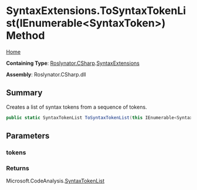 # SyntaxExtensions\.ToSyntaxTokenList\(IEnumerable\<SyntaxToken>\) Method

[Home](../../../../README.md)

**Containing Type**: [Roslynator.CSharp](../../README.md)\.[SyntaxExtensions](../README.md)

**Assembly**: Roslynator\.CSharp\.dll

## Summary

Creates a list of syntax tokens from a sequence of tokens\.

```csharp
public static SyntaxTokenList ToSyntaxTokenList(this IEnumerable<SyntaxToken> tokens)
```

## Parameters

### tokens





### Returns

Microsoft\.CodeAnalysis\.[SyntaxTokenList](https://docs.microsoft.com/en-us/dotnet/api/microsoft.codeanalysis.syntaxtokenlist)

